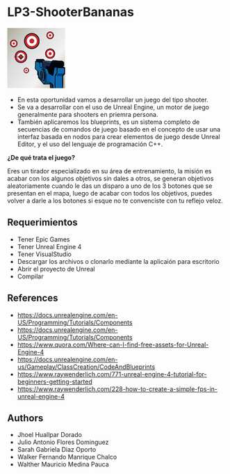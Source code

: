 # LP3-ShooterBananas

![IMAGE](https://github.com/iMawe/LP3-ShooterBananas/blob/master/Imagenes/Unreal-FPS-feature.png?raw=true)

- En esta oportunidad vamos a desarrollar un juego del tipo shooter.
- Se va a desarrollar con el uso de Unreal Engine, un motor de juego generalmente para shooters en priemra persona.
- También aplicaremos los blueprints, es un sistema completo de secuencias de comandos de juego basado en el concepto de usar una interfaz basada en nodos para crear elementos de juego desde Unreal Editor, y el uso del lenguaje de programación C++.


**¿De qué trata el juego?**

Eres un tirador especializado en su área de entrenamiento, la misión es acabar con los algunos objetivos sin dales a otros, 
se generan objetivos aleatoriamente cuando le das un disparo a uno de los 3 botones que se presentan en el mapa, luego de acabar con todos los objetivos, puedes volver a darle a los botones si esque no te convenciste con tu reflejo veloz.



## **Requerimientos**

- Tener Epic Games
- Tener Unreal Engine 4
- Tener VisualStudio
- Descargar los archivos o clonarlo mediante la aplicaión para escritorio
- Abrir el proyecto de Unreal
- Compilar

## **References**

- https://docs.unrealengine.com/en-US/Programming/Tutorials/Components
- https://docs.unrealengine.com/en-US/Programming/Tutorials/Components
- https://www.quora.com/Where-can-I-find-free-assets-for-Unreal-Engine-4
- https://docs.unrealengine.com/en-us/Gameplay/ClassCreation/CodeAndBlueprints
- https://www.raywenderlich.com/771-unreal-engine-4-tutorial-for-beginners-getting-started
- https://www.raywenderlich.com/228-how-to-create-a-simple-fps-in-unreal-engine-4

## **Authors**

- Jhoel Huallpar Dorado
- Julio Antonio Flores Dominguez
- Sarah Gabriela Diaz Oporto
- Walker Fernando Manrique Chalco
- Walther Mauricio Medina Pauca
